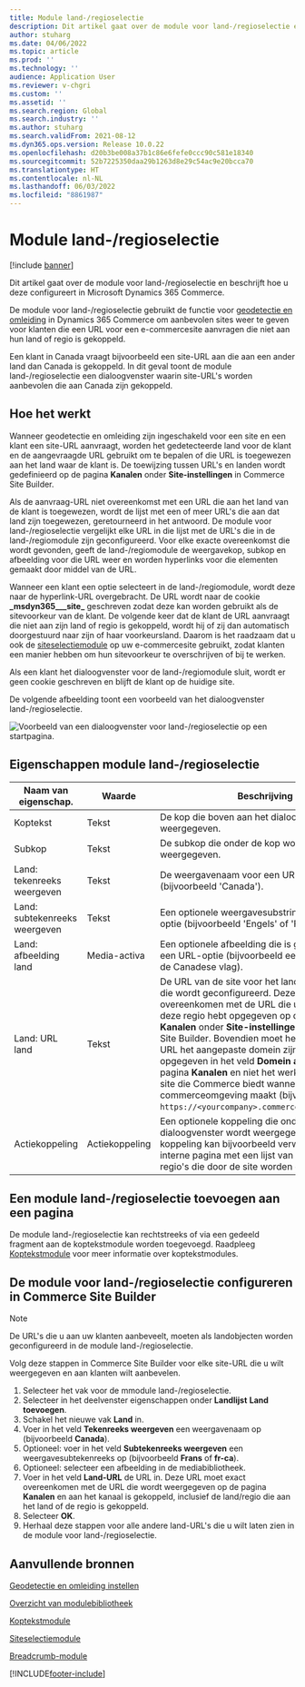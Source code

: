 ```yaml
---
title: Module land-/regioselectie
description: Dit artikel gaat over de module voor land-/regioselectie en beschrijft hoe u deze configureert in Microsoft Dynamics 365 Commerce.
author: stuharg
ms.date: 04/06/2022
ms.topic: article
ms.prod: ''
ms.technology: ''
audience: Application User
ms.reviewer: v-chgri
ms.custom: ''
ms.assetid: ''
ms.search.region: Global
ms.search.industry: ''
ms.author: stuharg
ms.search.validFrom: 2021-08-12
ms.dyn365.ops.version: Release 10.0.22
ms.openlocfilehash: d20b3be008a37b1c86e6fefe0ccc90c581e18340
ms.sourcegitcommit: 52b7225350daa29b1263d8e29c54ac9e20bcca70
ms.translationtype: HT
ms.contentlocale: nl-NL
ms.lasthandoff: 06/03/2022
ms.locfileid: "8861987"
---
```

# <a name="countryregion-picker-module"></a>Module land-/regioselectie

[!include [banner](includes/banner.md)]

Dit artikel gaat over de module voor land-/regioselectie en beschrijft hoe u deze configureert in Microsoft Dynamics 365 Commerce.

De module voor land-/regioselectie gebruikt de functie voor [geodetectie en omleiding](geo-detection-redirection.md) in Dynamics 365 Commerce om aanbevolen sites weer te geven voor klanten die een URL voor een e-commercesite aanvragen die niet aan hun land of regio is gekoppeld.

Een klant in Canada vraagt bijvoorbeeld een site-URL aan die aan een ander land dan Canada is gekoppeld. In dit geval toont de module land-/regioselectie een dialoogvenster waarin site-URL's worden aanbevolen die aan Canada zijn gekoppeld. 

## <a name="how-it-works"></a>Hoe het werkt

Wanneer geodetectie en omleiding zijn ingeschakeld voor een site en een klant een site-URL aanvraagt, worden het gedetecteerde land voor de klant en de aangevraagde URL gebruikt om te bepalen of die URL is toegewezen aan het land waar de klant is. De toewijzing tussen URL's en landen wordt gedefinieerd op de pagina **Kanalen** onder **Site-instellingen** in Commerce Site Builder. 

Als de aanvraag-URL niet overeenkomst met een URL die aan het land van de klant is toegewezen, wordt de lijst met een of meer URL's die aan dat land zijn toegewezen, geretourneerd in het antwoord. De module voor land-/regioselectie vergelijkt elke URL in die lijst met de URL's die in de land-/regiomodule zijn geconfigureerd. Voor elke exacte overeenkomst die wordt gevonden, geeft de land-/regiomodule de weergavekop, subkop en afbeelding voor die URL weer en worden hyperlinks voor die elementen gemaakt door middel van de URL.

Wanneer een klant een optie selecteert in de land-/regiomodule, wordt deze naar de hyperlink-URL overgebracht. De URL wordt naar de cookie **\_msdyn365\_\_\_site\_** geschreven zodat deze kan worden gebruikt als de sitevoorkeur van de klant. De volgende keer dat de klant de URL aanvraagt die niet aan zijn land of regio is gekoppeld, wordt hij of zij dan automatisch doorgestuurd naar zijn of haar voorkeursland. Daarom is het raadzaam dat u ook de [siteselectiemodule](site-selector.md) op uw e-commercesite gebruikt, zodat klanten een manier hebben om hun sitevoorkeur te overschrijven of bij te werken. 

Als een klant het dialoogvenster voor de land-/regiomodule sluit, wordt er geen cookie geschreven en blijft de klant op de huidige site. 

De volgende afbeelding toont een voorbeeld van het dialoogvenster land-/regioselectie.

![Voorbeeld van een dialoogvenster voor land-/regioselectie op een startpagina.](./media/Geo_country-region-module-insitu.png)

## <a name="countryregion-picker-module-properties"></a>Eigenschappen module land-/regioselectie

| Naam van eigenschap.              | Waarde       | Beschrijving                                                  |
| -------------------------- | ----------- | ------------------------------------------------------------ |
| Koptekst                    | Tekst        | De kop die boven aan het dialoogvenster wordt weergegeven.       |
| Subkop                 | Tekst        | De subkop die onder de kop wordt weergegeven.               |
| Land: tekenreeks weergeven    | Tekst        | De weergavenaam voor een URL-optie (bijvoorbeeld 'Canada').   |
| Land: subtekenreeks weergeven | Tekst        | Een optionele weergavesubstring voor een URL-optie (bijvoorbeeld 'Engels' of 'Frans'). |
| Land: afbeelding land     | Media-activa | Een optionele afbeelding die is gekoppeld aan een URL-optie (bijvoorbeeld een afbeelding van de Canadese vlag). |
| Land: URL land       | Tekst        | De URL van de site voor het land dat of de regio die wordt geconfigureerd. Deze URL moet exact overeenkomen met de URL die u voor dit land of deze regio hebt opgegeven op de pagina **Kanalen** onder **Site-instellingen** in Commerce Site Builder. Bovendien moet het domein van de URL het aangepaste domein zijn dat is opgegeven in het veld **Domein afstemmen** op de pagina **Kanalen** en niet het werkadres van de site die Commerce biedt wanneer u uw e-commerceomgeving maakt (bijvoorbeeld de URL `https://<yourcompany>.commerce.dynamics.com/`). |
| Actiekoppeling                | Actiekoppeling | Een optionele koppeling die onderaan het dialoogvenster wordt weergegeven. Deze koppeling kan bijvoorbeeld verwijzen naar een interne pagina met een lijst van alle landen en regio's die door de site worden ondersteund. |

## <a name="add-a-countryregion-picker-module-to-a-page"></a>Een module land-/regioselectie toevoegen aan een pagina

De module land-/regioselectie kan rechtstreeks of via een gedeeld fragment aan de koptekstmodule worden toegevoegd. Raadpleeg [Koptekstmodule](author-header-module.md) voor meer informatie over koptekstmodules.

## <a name="configure-the-countryregion-picker-module-in-commerce-site-builder"></a>De module voor land-/regioselectie configureren in Commerce Site Builder

> [!NOTE]
> De URL's die u aan uw klanten aanbeveelt, moeten als landobjecten worden geconfigureerd in de module land-/regioselectie.

Volg deze stappen in Commerce Site Builder voor elke site-URL die u wilt weergegeven en aan klanten wilt aanbevelen.

1. Selecteer het vak voor de mmodule land-/regioselectie.
1. Selecteer in het deelvenster eigenschappen onder **Landlijst** **Land toevoegen**.
1. Schakel het nieuwe vak **Land** in.
1. Voer in het veld **Tekenreeks weergeven** een weergavenaam op (bijvoorbeeld **Canada**).
1. Optioneel: voer in het veld **Subtekenreeks weergeven** een weergavesubtekenreeks op (bijvoorbeeld **Frans** of **fr-ca**).
1. Optioneel: selecteer een afbeelding in de mediabibliotheek.
1. Voer in het veld **Land-URL** de URL in. Deze URL moet exact overeenkomen met de URL die wordt weergegeven op de pagina **Kanalen** en aan het kanaal is gekoppeld, inclusief de land/regio die aan het land of de regio is gekoppeld. 
1. Selecteer **OK**.
1. Herhaal deze stappen voor alle andere land-URL's die u wilt laten zien in de module voor land-/regioselectie.

## <a name="additional-resources"></a>Aanvullende bronnen

[Geodetectie en omleiding instellen](geo-detection-redirection.md)

[Overzicht van modulebibliotheek](starter-kit-overview.md)

[Koptekstmodule](author-header-module.md)

[Siteselectiemodule](site-selector.md)

[Breadcrumb-module](add-breadcrumb.md)

[!INCLUDE[footer-include](../includes/footer-banner.md)]
